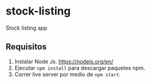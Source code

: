 # stock-listing

Stock listing app

## Requisitos

1. Instalar Node Js. https://nodejs.org/en/
2. Ejecutar <code>npm install</code> para descargar paquetes npm.
3. Correr live server por medio de <code>npm start</code>.
